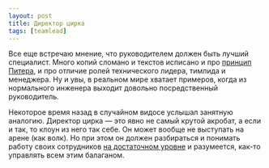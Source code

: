 ```yaml
---
layout: post
title: Директор цирка
tags: [teamlead]
---
```

Все еще встречаю мнение, что руководителем должен быть лучший специалист. Много копий сломано и текстов исписано и про [принцип Питера](https://ru.wikipedia.org/wiki/%D0%9F%D1%80%D0%B8%D0%BD%D1%86%D0%B8%D0%BF_%D0%9F%D0%B8%D1%82%D0%B5%D1%80%D0%B0), и про отличие ролей технического лидера, тимлида и менеджера. Ну и увы, в реальном мире хватает примеров, когда из нормального инженера выходит довольно посредственный руководитель.

Некоторое время назад в случайном видосе услышал занятную аналогию. Директор цирка — это явно не самый крутой акробат, а если и так, то клоун из него так себе. Он может вообще не выступать на арене (как волк). Но при этом он должен разбираться и понимать работу своих сотрудников [на достаточном уровне](/2020/08/21/docs.html) и разумеется, как-то управлять всем этим балаганом.
